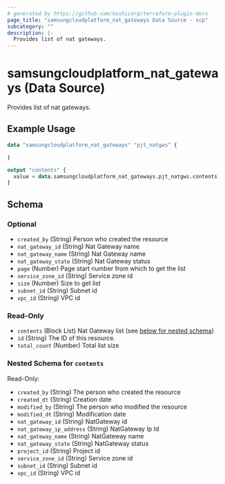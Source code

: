 ```yaml
---
# generated by https://github.com/hashicorp/terraform-plugin-docs
page_title: "samsungcloudplatform_nat_gateways Data Source - scp"
subcategory: ""
description: |-
  Provides list of nat gateways.
---
```


# samsungcloudplatform_nat_gateways (Data Source)

Provides list of nat gateways.

## Example Usage

```terraform
data "samsungcloudplatform_nat_gateways" "pjt_natgws" {

}

output "contents" {
  value = data.samsungcloudplatform_nat_gateways.pjt_natgws.contents
}
```

<!-- schema generated by tfplugindocs -->
## Schema

### Optional

- `created_by` (String) Person who created the resource
- `nat_gateway_id` (String) Nat Gateway name
- `nat_gateway_name` (String) Nat Gateway name
- `nat_gateway_state` (String) Nat Gateway status
- `page` (Number) Page start number from which to get the list
- `service_zone_id` (String) Service zone id
- `size` (Number) Size to get list
- `subnet_id` (String) Subnet id
- `vpc_id` (String) VPC id

### Read-Only

- `contents` (Block List) Nat Gateway list (see [below for nested schema](#nestedblock--contents))
- `id` (String) The ID of this resource.
- `total_count` (Number) Total list size

<a id="nestedblock--contents"></a>
### Nested Schema for `contents`

Read-Only:

- `created_by` (String) The person who created the resource
- `created_dt` (String) Creation date
- `modified_by` (String) The person who modified the resource
- `modified_dt` (String) Modification date
- `nat_gateway_id` (String) NatGateway id
- `nat_gateway_ip_address` (String) NatGateway Ip Id
- `nat_gateway_name` (String) NatGateway name
- `nat_gateway_state` (String) NatGateway status
- `project_id` (String) Project id
- `service_zone_id` (String) Service zone id
- `subnet_id` (String) Subnet id
- `vpc_id` (String) VPC id


